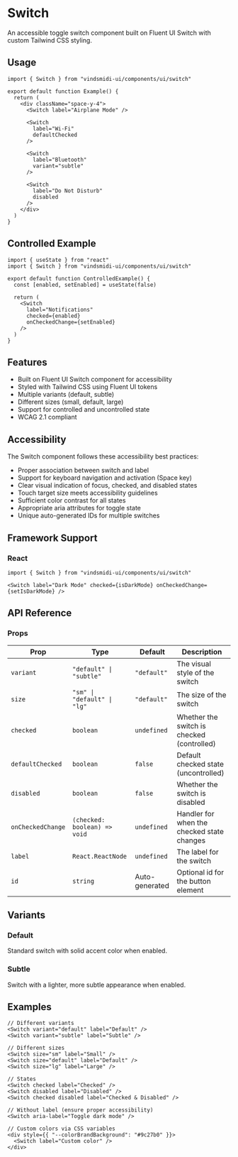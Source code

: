 # Switch

An accessible toggle switch component built on Fluent UI Switch with custom Tailwind CSS styling.

## Usage

```tsx
import { Switch } from "vindsmidi-ui/components/ui/switch"

export default function Example() {
  return (
    <div className="space-y-4">
      <Switch label="Airplane Mode" />
      
      <Switch 
        label="Wi-Fi" 
        defaultChecked 
      />
      
      <Switch 
        label="Bluetooth" 
        variant="subtle" 
      />
      
      <Switch 
        label="Do Not Disturb" 
        disabled 
      />
    </div>
  )
}
```

## Controlled Example

```tsx
import { useState } from "react"
import { Switch } from "vindsmidi-ui/components/ui/switch"

export default function ControlledExample() {
  const [enabled, setEnabled] = useState(false)
  
  return (
    <Switch 
      label="Notifications" 
      checked={enabled}
      onCheckedChange={setEnabled}
    />
  )
}
```

## Features

- Built on Fluent UI Switch component for accessibility
- Styled with Tailwind CSS using Fluent UI tokens
- Multiple variants (default, subtle)
- Different sizes (small, default, large)
- Support for controlled and uncontrolled state
- WCAG 2.1 compliant

## Accessibility

The Switch component follows these accessibility best practices:

- Proper association between switch and label
- Support for keyboard navigation and activation (Space key)
- Clear visual indication of focus, checked, and disabled states
- Touch target size meets accessibility guidelines
- Sufficient color contrast for all states
- Appropriate aria attributes for toggle state
- Unique auto-generated IDs for multiple switches

## Framework Support

### React

```tsx
import { Switch } from "vindsmidi-ui/components/ui/switch"

<Switch label="Dark Mode" checked={isDarkMode} onCheckedChange={setIsDarkMode} />
```

## API Reference

### Props

| Prop | Type | Default | Description |
|------|------|---------|-------------|
| `variant` | `"default" \| "subtle"` | `"default"` | The visual style of the switch |
| `size` | `"sm" \| "default" \| "lg"` | `"default"` | The size of the switch |
| `checked` | `boolean` | `undefined` | Whether the switch is checked (controlled) |
| `defaultChecked` | `boolean` | `false` | Default checked state (uncontrolled) |
| `disabled` | `boolean` | `false` | Whether the switch is disabled |
| `onCheckedChange` | `(checked: boolean) => void` | `undefined` | Handler for when the checked state changes |
| `label` | `React.ReactNode` | `undefined` | The label for the switch |
| `id` | `string` | Auto-generated | Optional id for the button element |

## Variants

### Default

Standard switch with solid accent color when enabled.

### Subtle

Switch with a lighter, more subtle appearance when enabled.

## Examples

```tsx
// Different variants
<Switch variant="default" label="Default" />
<Switch variant="subtle" label="Subtle" />

// Different sizes
<Switch size="sm" label="Small" />
<Switch size="default" label="Default" />
<Switch size="lg" label="Large" />

// States
<Switch checked label="Checked" />
<Switch disabled label="Disabled" />
<Switch checked disabled label="Checked & Disabled" />

// Without label (ensure proper accessibility)
<Switch aria-label="Toggle dark mode" />

// Custom colors via CSS variables
<div style={{ "--colorBrandBackground": "#9c27b0" }}>
  <Switch label="Custom color" />
</div>
``` 